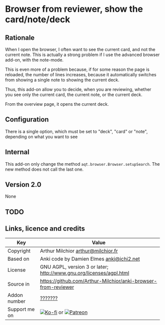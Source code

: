 # Browser from reviewer, show the card/note/deck
## Rationale
When I open the browser, I often want to see the current card, and not
the current note. This is actually a strong problem if I use the
advanced browser add-on, with the note-mode.

This is even more of a problem because, if for some reason the page is
reloaded, the number of lines increases, because it automatically
switches from showing a single note to showing the current deck.

Thus, this add-on allow you to decide, when you are reviewing, whether
you see only the current card, the current note, or the current deck.

From the overview page, it opens the current deck.

## Configuration
There is a single option, which must be set to "deck", "card" or
"note", depending on what you want to see

## Internal
This add-on only change the method
`aqt.browser.Browser.setupSearch`. The new method does not call the
last one.

## Version 2.0
None

## TODO

## Links, licence and credits

Key         |Value
------------|-------------------------------------------------------------------
Copyright   | Arthur Milchior <arthur@milchior.fr>
Based on    | Anki code by Damien Elmes <anki@ichi2.net>
License     | GNU AGPL, version 3 or later; http://www.gnu.org/licenses/agpl.html
Source in   | https://github.com/Arthur-Milchior/anki-browser-from-reviewer
Addon number| [???????](https://ankiweb.net/shared/info/???????)
Support me on| [![Ko-fi](https://ko-fi.com/img/Kofi_Logo_Blue.svg)](Ko-fi.com/arthurmilchior) or [![Patreon](http://www.milchior.fr/patreon.png)](https://www.patreon.com/bePatron?u=146206)
